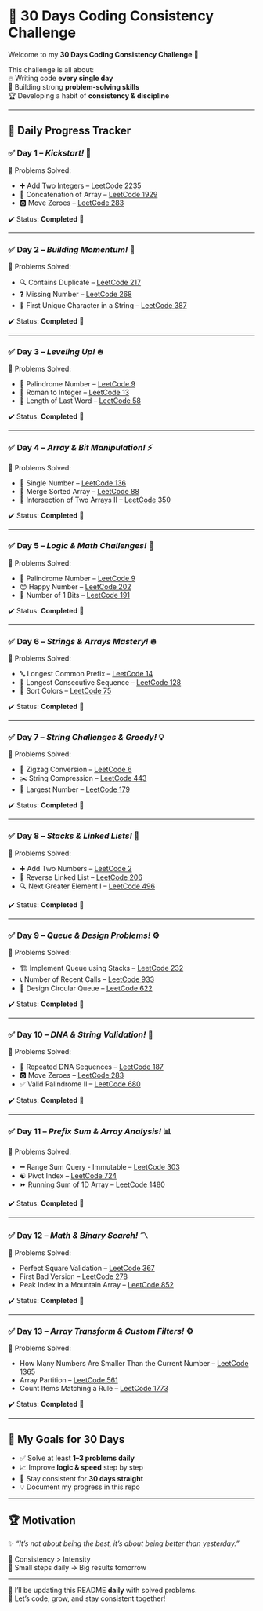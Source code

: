 # 🚀 30 Days Coding Consistency Challenge  

Welcome to my **30 Days Coding Consistency Challenge** 🎯  

This challenge is all about:  
🔥 Writing code **every single day**  
🧠 Building strong **problem-solving skills**  
🏆 Developing a habit of **consistency & discipline**  

---

## 📅 Daily Progress Tracker  

### ✅ Day 1 – *Kickstart!* 💪  
🔹 Problems Solved:  
- ➕ Add Two Integers – [LeetCode 2235](https://leetcode.com/problems/add-two-integers/description/)  
- 🔁 Concatenation of Array – [LeetCode 1929](https://leetcode.com/problems/concatenation-of-array/description/)  
- 🅾️ Move Zeroes – [LeetCode 283](https://leetcode.com/problems/move-zeroes/description/)  

✔️ Status: **Completed** 🎉  

---

### ✅ Day 2 – *Building Momentum!* 🚀  
🔹 Problems Solved:  
- 🔍 Contains Duplicate – [LeetCode 217](https://leetcode.com/problems/contains-duplicate/description/)  
- ❓ Missing Number – [LeetCode 268](https://leetcode.com/problems/missing-number/description/)  
- 🔑 First Unique Character in a String – [LeetCode 387](https://leetcode.com/problems/first-unique-character-in-a-string/description/)  

✔️ Status: **Completed** 🎉  

---

### ✅ Day 3 – *Leveling Up!* 🔥  
🔹 Problems Solved:  
- 🔄 Palindrome Number – [LeetCode 9](https://leetcode.com/problems/palindrome-number/)  
- 🔢 Roman to Integer – [LeetCode 13](https://leetcode.com/problems/roman-to-integer/)  
- 📝 Length of Last Word – [LeetCode 58](https://leetcode.com/problems/length-of-last-word/)  

✔️ Status: **Completed** 🎉  

---

### ✅ Day 4 – *Array & Bit Manipulation!* ⚡  
🔹 Problems Solved:  
- 🔹 Single Number – [LeetCode 136](https://leetcode.com/problems/single-number/)  
- 🔹 Merge Sorted Array – [LeetCode 88](https://leetcode.com/problems/merge-sorted-array/)  
- 🔹 Intersection of Two Arrays II – [LeetCode 350](https://leetcode.com/problems/intersection-of-two-arrays-ii/)  

✔️ Status: **Completed** 🎉  

---

### ✅ Day 5 – *Logic & Math Challenges!* 🧠  
🔹 Problems Solved:  
- 🔄 Palindrome Number – [LeetCode 9](https://leetcode.com/problems/palindrome-number/)  
- 😊 Happy Number – [LeetCode 202](https://leetcode.com/problems/happy-number/description/)  
- 🔢 Number of 1 Bits – [LeetCode 191](https://leetcode.com/problems/number-of-1-bits/)  

✔️ Status: **Completed** 🎉  

---

### ✅ Day 6 – *Strings & Arrays Mastery!* 🔥  
🔹 Problems Solved:  
- 🔤 Longest Common Prefix – [LeetCode 14](https://leetcode.com/problems/longest-common-prefix/)  
- 🔗 Longest Consecutive Sequence – [LeetCode 128](https://leetcode.com/problems/longest-consecutive-sequence/description/)  
- 🎨 Sort Colors – [LeetCode 75](https://leetcode.com/problems/sort-colors/description/)  

✔️ Status: **Completed** 🎉  

---

### ✅ Day 7 – *String Challenges & Greedy!* 💡  
🔹 Problems Solved:  
- 🔀 Zigzag Conversion – [LeetCode 6](https://leetcode.com/problems/zigzag-conversion/)  
- ✂️ String Compression – [LeetCode 443](https://leetcode.com/problems/string-compression/description/)  
- 🔢 Largest Number – [LeetCode 179](https://leetcode.com/problems/largest-number/)  

✔️ Status: **Completed** 🎉  

---

### ✅ Day 8 – *Stacks & Linked Lists!* 🔗  
🔹 Problems Solved:  
- ➕ Add Two Numbers – [LeetCode 2](https://leetcode.com/problems/add-two-numbers/)  
- 🔁 Reverse Linked List – [LeetCode 206](https://leetcode.com/problems/reverse-linked-list/)  
- 🔍 Next Greater Element I – [LeetCode 496](https://leetcode.com/problems/next-greater-element-i/)  

✔️ Status: **Completed** 🎉  

---

### ✅ Day 9 – *Queue & Design Problems!* ⚙️  
🔹 Problems Solved:  
- 🏗️ Implement Queue using Stacks – [LeetCode 232](https://leetcode.com/problems/implement-queue-using-stacks/description/)  
- 📞 Number of Recent Calls – [LeetCode 933](https://leetcode.com/problems/number-of-recent-calls/)  
- 🔄 Design Circular Queue – [LeetCode 622](https://leetcode.com/problems/design-circular-queue/description/)  

✔️ Status: **Completed** 🎉  

---

### ✅ Day 10 – *DNA & String Validation!* 🧬  
🔹 Problems Solved:  
- 🔁 Repeated DNA Sequences – [LeetCode 187](https://leetcode.com/problems/repeated-dna-sequences/description/)  
- 🅾️ Move Zeroes – [LeetCode 283](https://leetcode.com/problems/move-zeroes/)  
- ✅ Valid Palindrome II – [LeetCode 680](https://leetcode.com/problems/valid-palindrome-ii/)  

✔️ Status: **Completed** 🎉  

---

### ✅ Day 11 – *Prefix Sum & Array Analysis!* 📊  
🔹 Problems Solved:  
- ➖ Range Sum Query - Immutable – [LeetCode 303](https://leetcode.com/problems/range-sum-query-immutable/)  
- ☯️ Pivot Index – [LeetCode 724](https://leetcode.com/problems/find-pivot-index/)  
- ⏩ Running Sum of 1D Array – [LeetCode 1480](https://leetcode.com/problems/running-sum-of-1d-array/)  

✔️ Status: **Completed** 🎉  

---

### ✅ Day 12 – *Math & Binary Search!*  〽️  
🔹 Problems Solved:  
-  Perfect Square Validation – [LeetCode 367](https://leetcode.com/problems/valid-perfect-square/)  
-  First Bad Version – [LeetCode 278](https://leetcode.com/problems/first-bad-version/description/)  
-  Peak Index in a Mountain Array – [LeetCode 852](https://leetcode.com/problems/peak-index-in-a-mountain-array/description/)  

✔️ Status: **Completed** 🎉  

---

### ✅ Day 13 – *Array Transform & Custom Filters!*  ⚙️  
🔹 Problems Solved:  
-  How Many Numbers Are Smaller Than the Current Number – [LeetCode 1365](https://leetcode.com/problems/how-many-numbers-are-smaller-than-the-current-number/)  
-  Array Partition – [LeetCode 561](https://leetcode.com/problems/array-partition/description/)  
-  Count Items Matching a Rule – [LeetCode 1773](https://leetcode.com/problems/count-items-matching-a-rule/)  

✔️ Status: **Completed** 🎉  

---

## 🎯 My Goals for 30 Days  
- ✅ Solve at least **1–3 problems daily**  
- 📈 Improve **logic & speed** step by step  
- 🏹 Stay consistent for **30 days straight**  
- 💡 Document my progress in this repo  

---

## 🏆 Motivation  
✨ *“It’s not about being the best, it’s about being better than yesterday.”*  

💪 Consistency > Intensity  
🌟 Small steps daily → Big results tomorrow  

---

📌 I’ll be updating this README **daily** with solved problems.  
🚀 Let’s code, grow, and stay consistent together!  

